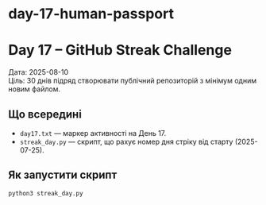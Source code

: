 # day-17-human-passport
# Day 17 – GitHub Streak Challenge

Дата: 2025-08-10  
Ціль: 30 днів підряд створювати публічний репозиторій з мінімум одним новим файлом.

## Що всередині
- `day17.txt` — маркер активності на День 17.
- `streak_day.py` — скрипт, що рахує номер дня стріку від старту (2025-07-25).

## Як запустити скрипт
```bash
python3 streak_day.py
